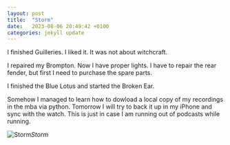 ```yaml
---
layout: post
title:  "Storm"
date:   2023-08-06 20:49:42 +0100
categories: jekyll update
---
```


I finished Guilleries. I liked it. It was not about witchcraft.  

I repaired my Brompton. Now I have proper lights. I have to repair the rear fender, but first I need to purchase the spare parts.  

I finished the Blue Lotus and started the Broken Ear.

Somehow I managed to learn how to dowload a local copy of my recordings in the mba via python. Tomorrow I will try to back it up in my iPhone and sync with the watch. This is just in case I am running out of podcasts while running.  




![Storm](https://lh3.googleusercontent.com/pw/AIL4fc_9TngmS2_OpkoTtV5WBs_pZXMj1l66TcknThAmX9eDio23dQ0TH5Jr40TZolZ8sIEnn9mrBoupb0Cj0FC16-3CwBoi3f5e6fb_Oq80clBy6s4NmVw=w2400)*Storm*&nbsp;



[jekyll-docs]: https://jekyllrb.com/docs/home
[jekyll-gh]:   https://github.com/jekyll/jekyll
[jekyll-talk]: https://talk.jekyllrb.com/


